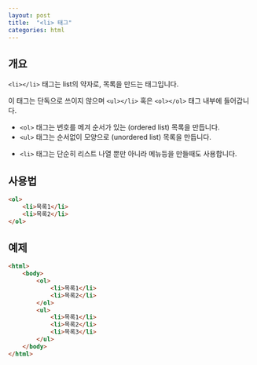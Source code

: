 ```yaml
---
layout: post
title:  "<li> 태그"
categories: html
---
```


## 개요
`<li></li>` 태그는 list의 약자로, 목록을 만드는 태그입니다.

이 태그는 단독으로 쓰이지 않으며 `<ul></li>` 혹은 `<ol></ol>` 태그 내부에 들어갑니다.


- `<ol>` 태그는 번호를 메겨 순서가 있는 (ordered list) 목록을 만듭니다.
- `<ul>` 태그는 순서없이 모양으로 (unordered list) 목록을 만듭니다.


* `<li>` 태그는 단순히 리스트 나열 뿐만 아니라 메뉴등을 만들때도 사용합니다.


## 사용법
```html
<ol>
	<li>목록1</li>
	<li>목록2</li>
</ol>
```

## 예제
```html
<html>
	<body>
		<ol>
			<li>목록1</li>
			<li>목록2</li>
		</ol>
		<ul>
			<li>목록1</li>
			<li>목록2</li>
			<li>목록3</li>
		</ul>
	</body>
</html>
```
